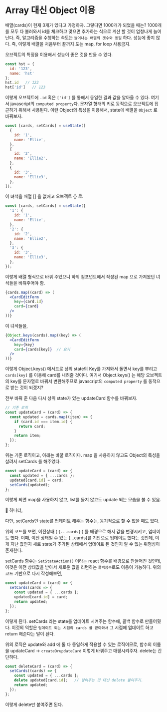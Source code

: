 # Array 대신 Object 이용



배열(cards)이 현재 3개가 있다고 가정하자. 그렇다면 1000개가 되었을 때는? 1000개를 모두 다 불러와서 id를 체크하고 맞으면 추가하는 식으로 계산 할 것이 엄청나게 늘어난다. 즉, 알고리즘을 수행하는 속도는 `늘어나는 배열의 갯수와 동일` 하다. 성능에 좋지 않다. 즉, 이렇게 배열을 처음부터 끝까지 도는 map, for loop 사용금지.

오브젝트의 특징을 이용해서 성능이 좋은 것을 만들 수 있다.

```javascript
const hst = {
  id: '123',
  name: 'hst'
};
hst.id   // 123
hst['id']   // 123
```

이렇게 오브젝트에 `.id` 혹은 `['id']` 를 통해서 동일한 결과 값을 알아올 수 있다. 여기서 javascript의 `computed property`다. 문자열 형태의 키로 동적으로 오브젝트에 접근하기 위해서 사용된다. 이런 Object의 특성을 이용해서, state에 배열을 `Object` 로 바꿔보자.

```jsx
const [cards, setCards] = useState([
  {
    id: '1',
    name: 'Ellie',
  },
  {
    id: '2',
    name: 'Ellie2',
  },
  {
    id: '3',
    name: 'Ellie3',
  },
]);
```

이 녀석을 배열 [] 을 없애고 오브젝트 {} 로.

```jsx
const [cards, setCards] = useState({
  '1': {
    id: '1',
    name: 'Ellie',
  },
  '2': {
    id: '2',
    name: 'Ellie2',
  },
  '3': {
    id: '3',
    name: 'Ellie3',
  },
});
```

이렇게 배열 형식으로 바꿔 주었으니 하위 컴포넌트에서 작성된 map 으로 가져왔던 녀석들을 바꿔주어야 함.

```jsx
{cards.map((card) => (
  <CardEditForm
    key={card.id}
    card={card}
  />
))}
```

이 녀석들을,

```jsx
{Object.keys(cards).map((key) => (
  <CardEditForm
    key={key}
    card={cards[key]}  // 요기
  />
))}
```

이렇게 Object.keys() 메서드로 상위 state의 Key를 가져와서 돌면서 key를 뿌리고 `cards[key]` 를 이용해 card를 내려줄 것이다. 여기서 Object.keys() 는 해당 오브젝트의 key를 문자열로 바꿔서 변환해주므로 javascript의 `computed property` 를 동적으로 받는 것이 되겠지?

전부 바꿔 준 다음 다시 상위 state가 있는 updateCard 함수를 바꿔보자.

```jsx
// 기존 로직
const updateCard = (card) => {
  const updated = cards.map((item) => {
    if (card.id === item.id) {
      return card;
    }
    return item;
  });
};
```

위는 기존 로직이고, 아래는 바꿀 로직이다. map 을 사용하지 않고도 Object의 특성을 살려서 setCards 를 해주었다.

```jsx
const updateCard = (card) => {
  const updated = { ...cards };
  updated[card.id] = card;
  setCards(updated);
};
```

이렇게 되면 map을 사용하지 않고, list를 돌지 않고도 update 되는 모습을 볼 수 있음. 

📌 하나더,

다만, setCards인 state를 업데이트 해주는 함수는, 동기적으로 할 수 없을 때도 있다.

위의 코드를 보면, 이전상태 ( `{...cards}` ) 를 배경으로 해서 값을 변경시키고, 업데이트 했다. 이때, 이전 상태일 수 있는 {...cards}를 기반으로 업데이트 했다는 것인데, 이게 지난 값인지 새로 state가 추가된 상태에서 업데이트 된 것인지 알 수 없는 위험성이 존재한다. 

setCards 함수는 `SetStateAction()` 이라는 react 함수를 배경으로 만들어진 것인데, 이것은 이전 상태값을 받아서 새로운 값을 리턴하는 `콜백함수`로도 이용이 가능하다. 위의 코드 기반으로 다시 작성해보면,

```jsx
const updateCard = (card) => {
  setCards(cards => {
    const updated = { ...cards };
    updated[card.id] = card;
    return updated;
  });
};
```

이렇게 된다. setCards 라는 state를 업데이트 시켜주는 함수에, 콜백 함수로 만들어줬다. 이것의 역할은 `업데이트 되는 시점의 cards 를 받아와서` 그 시점에 업데이트 하고 return 해준다는 말이 된다.

위의 로직은 update와 add 에 둘 다 동일하게 적용할 수 있는 로직이므로, 함수의 이름을 updateCard -> `createOrupdateCard` 이렇게 바꿔주고 매핑시켜주자. delete는 간단하다.

```jsx
const deleteCard = (card) => {
  setCards((cards) => {
    const updated = { ...cards };
    delete updated[card.id];   // 넣어주는 것 대신 delete 붙여주기.
    return updated;
  });
};
```

이렇게 delete만 붙여주면 된다.

